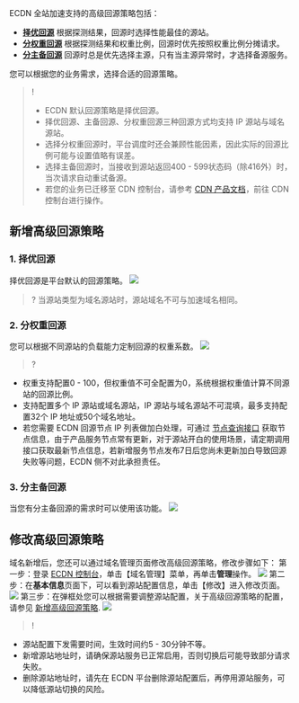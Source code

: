 ECDN 全站加速支持的高级回源策略包括：  
- **[择优回源](#default)**
根据探测结果，回源时选择性能最佳的源站。
- **[分权重回源](#weight)**
根据探测结果和权重比例，回源时优先按照权重比例分摊请求。
- **[分主备回源](#master-backup)**
回源时总是优先选择主源，只有当主源异常时，才选择备源服务。

您可以根据您的业务需求，选择合适的回源策略。  
>!
>- ECDN 默认回源策略是择优回源。
>- 择优回源、主备回源、分权重回源三种回源方式均支持 IP 源站与域名源站。
>- 选择分权重回源时，平台调度时还会兼顾性能因素，因此实际的回源比例可能与设置值略有误差。
>- 选择主备回源时，当接收到源站返回400 - 599状态码（除416外）时，当次请求自动重试备源。
>- 若您的业务已迁移至 CDN 控制台，请参考 [CDN 产品文档](https://cloud.tencent.com/document/product/228)，前往 CDN 控制台进行操作。


## 新增高级回源策略[](id:new)

### 1. 择优回源[](id:default)
择优回源是平台默认的回源策略。
![](https://main.qcloudimg.com/raw/4b734146feee2ca4f83cda263f9a1787.png)

>? 当源站类型为域名源站时，源站域名不可与加速域名相同。


### 2. 分权重回源[](id:weight)
您可以根据不同源站的负载能力定制回源的权重系数。
![](https://main.qcloudimg.com/raw/2645f7c578459563a5d18629f5d99a40.png)  

>?
- 权重支持配置0 - 100，但权重值不可全配置为0，系统根据权重值计算不同源站的回源比例。
- 支持配置多个 IP 源站或域名源站，IP 源站与域名源站不可混填，最多支持配置32个 IP 地址或50个域名地址。
- 若您需要 ECDN 回源节点 IP 列表做加白处理，可通过 [节点查询接口](https://cloud.tencent.com/document/product/570/49184) 获取节点信息，由于产品服务节点常有更新，对于源站开白的使用场景，请定期调用接口获取最新节点信息，若新增服务节点发布7日后您尚未更新加白导致回源失败等问题，ECDN 侧不对此承担责任。


### 3. 分主备回源[](id:master-backup)
当您有分主备回源的需求时可以使用该功能。
![](https://main.qcloudimg.com/raw/bce329e674245a932de6cc865ce1bb6c.png)

## 修改高级回源策略
域名新增后，您还可以通过域名管理页面修改高级回源策略，修改步骤如下：
第一步：登录 [ECDN 控制台](https://console.cloud.tencent.com/dsa)，单击【域名管理】菜单，再单击**管理**操作。
![](https://main.qcloudimg.com/raw/0e21ed4aee073d094762cfbfdef558f5.png)
第二步：在**基本信息**页面下，可以看到源站配置信息，单击【修改】进入修改页面。
![](https://main.qcloudimg.com/raw/965621cf9bcb5e63db495fe5db6be6a2.png)
第三步：在弹框处您可以根据需要调整源站配置，关于高级回源策略的配置，请参见 [新增高级回源策略](#new).
![](https://main.qcloudimg.com/raw/ca8773779da3e5a00cc4f01a6b120c71.png)

>!
- 源站配置下发需要时间，生效时间约5 - 30分钟不等。
- 新增源站地址时，请确保源站服务已正常启用，否则切换后可能导致部分请求失败。
- 删除源站地址时，请先在 ECDN 平台删除源站配置后，再停用源站服务，可以降低源站切换的风险。
